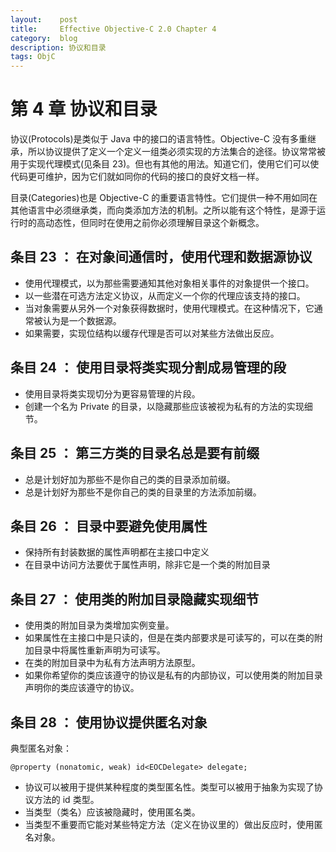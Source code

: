 ```yaml
---
layout:    post
title:     Effective Objective-C 2.0 Chapter 4
category:  blog
description: 协议和目录
tags: ObjC
---
```


# 第 4 章 协议和目录
协议(Protocols)是类似于 Java 中的接口的语言特性。Objective-C 没有多重继承，所以协议提供了定义一个定义一组类必须实现的方法集合的途径。协议常常被用于实现代理模式(见条目 23)。但也有其他的用法。知道它们，使用它们可以使代码更可维护，因为它们就如同你的代码的接口的良好文档一样。

目录(Categories)也是 Objective-C 的重要语言特性。它们提供一种不用如同在其他语言中必须继承类，而向类添加方法的机制。之所以能有这个特性，是源于运行时的高动态性，但同时在使用之前你必须理解目录这个新概念。

## 条目 23 ： 在对象间通信时，使用代理和数据源协议
* 使用代理模式，以为那些需要通知其他对象相关事件的对象提供一个接口。
* 以一些潜在可选方法定义协议，从而定义一个你的代理应该支持的接口。
* 当对象需要从另外一个对象获得数据时，使用代理模式。在这种情况下，它通常被认为是一个数据源。
* 如果需要，实现位结构以缓存代理是否可以对某些方法做出反应。

## 条目 24 ： 使用目录将类实现分割成易管理的段
* 使用目录将类实现切分为更容易管理的片段。
* 创建一个名为 Private 的目录，以隐藏那些应该被视为私有的方法的实现细节。

## 条目 25 ： 第三方类的目录名总是要有前缀
* 总是计划好加为那些不是你自己的类的目录添加前缀。
* 总是计划好为那些不是你自己的类的目录里的方法添加前缀。

## 条目 26 ： 目录中要避免使用属性
* 保持所有封装数据的属性声明都在主接口中定义
* 在目录中访问方法要优于属性声明，除非它是一个类的附加目录

## 条目 27 ： 使用类的附加目录隐藏实现细节
* 使用类的附加目录为类增加实例变量。
* 如果属性在主接口中是只读的，但是在类内部要求是可读写的，可以在类的附加目录中将属性重新声明为可读写。
* 在类的附加目录中为私有方法声明方法原型。
* 如果你希望你的类应该遵守的协议是私有的内部协议，可以使用类的附加目录声明你的类应该遵守的协议。

## 条目 28 ： 使用协议提供匿名对象
典型匿名对象：
	
	@property (nonatomic, weak) id<EOCDelegate> delegate;

* 协议可以被用于提供某种程度的类型匿名性。类型可以被用于抽象为实现了协议方法的 id 类型。
* 当类型（类名）应该被隐藏时，使用匿名类。
* 当类型不重要而它能对某些特定方法（定义在协议里的）做出反应时，使用匿名对象。